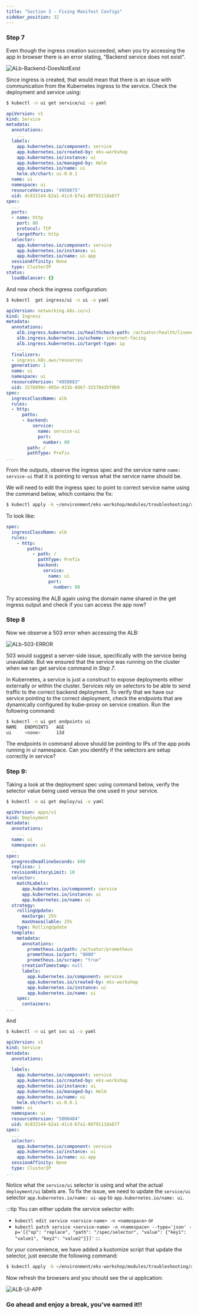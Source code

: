 ```yaml
---
title: "Section 3 - Fixing Manifest Configs"
sidebar_position: 32
---
```


### Step 7

Even though the ingress creation succeeded, when you try accessing the app in browser there is an error stating, "Backend service does not exist".

![ALb-Backend-DoesNotExist](./assets/alb-does-not-exist.webp)

Since ingress is created, that would mean that there is an issue with communication from the Kubernetes ingress to the service. Check the deployment and service using:

```bash
$ kubectl -n ui get service/ui -o yaml
```

```yaml {27}
apiVersion: v1
kind: Service
metadata:
  annotations:
    ...
  labels:
    app.kubernetes.io/component: service
    app.kubernetes.io/created-by: eks-workshop
    app.kubernetes.io/instance: ui
    app.kubernetes.io/managed-by: Helm
    app.kubernetes.io/name: ui
    helm.sh/chart: ui-0.0.1
  name: ui
  namespace: ui
  resourceVersion: "4950875"
  uid: dc832144-b2a1-41cd-b7a1-8979111da677
spec:
  ...
  ports:
  - name: http
    port: 80
    protocol: TCP
    targetPort: http
  selector:
    app.kubernetes.io/component: service
    app.kubernetes.io/instance: ui
    app.kubernetes.io/name: ui-app
  sessionAffinity: None
  type: ClusterIP
status:
  loadBalancer: {}
```

And now check the ingress configuration:

```bash
$ kubectl  get ingress/ui -n ui -o yaml
```

```yaml {23}
apiVersion: networking.k8s.io/v1
kind: Ingress
metadata:
  annotations:
    alb.ingress.kubernetes.io/healthcheck-path: /actuator/health/liveness
    alb.ingress.kubernetes.io/scheme: internet-facing
    alb.ingress.kubernetes.io/target-type: ip
    ...
  finalizers:
  - ingress.k8s.aws/resources
  generation: 1
  name: ui
  namespace: ui
  resourceVersion: "4950883"
  uid: 327b899c-405e-431b-8d67-32578435f0b9
spec:
  ingressClassName: alb
  rules:
  - http:
      paths:
      - backend:
          service:
            name: service-ui
            port:
              number: 80
        path: /
        pathType: Prefix
...
```

From the outputs, observe the ingress spec and the service name `name: service-ui` that it is pointing to versus what the service name should be.

We will need to edit the ingress spec to point to correct service name using the command below, which contains the fix:

```bash
$ kubectl apply -k ~/environment/eks-workshop/modules/troubleshooting/alb/creating-alb/fix_ingress
```

To look like:

```yaml {10}
spec:
  ingressClassName: alb
  rules:
    - http:
        paths:
          - path: /
            pathType: Prefix
            backend:
              service:
                name: ui
                port:
                  number: 80
```

Try accessing the ALB again using the domain name shared in the get ingress output and check if you can access the app now?

### Step 8

Now we observe a 503 error when accessing the ALB:

![ALb-503-ERROR](./assets/alb-503.webp)

503 would suggest a server-side issue, specifically with the service being unavailable. But we ensured that the service was running on the cluster when we ran get service command in _Step 7_.

In Kubernetes, a service is just a construct to expose deployments either externally or within the cluster. Services rely on selectors to be able to send traffic to the correct backend deployment. To verify that we have our service pointing to the correct deployment, check the endpoints that are dynamically configured by kube-proxy on service creation. Run the following command:

```bash
$ kubectl -n ui get endpoints ui
NAME   ENDPOINTS   AGE
ui     <none>      13d
```

The endpoints in command above should be pointing to IPs of the app pods running in _ui_ namespace. Can you identify if the selectors are setup correctly in service?

### Step 9:

Taking a look at the deployment spec using command below, verify the selector value being used versus the one used in your service.

```bash
$ kubectl -n ui get deploy/ui -o yaml
```

```yaml {34}
apiVersion: apps/v1
kind: Deployment
metadata:
  annotations:
    ...
  name: ui
  namespace: ui
  ..
spec:
  progressDeadlineSeconds: 600
  replicas: 1
  revisionHistoryLimit: 10
  selector:
    matchLabels:
      app.kubernetes.io/component: service
      app.kubernetes.io/instance: ui
      app.kubernetes.io/name: ui
  strategy:
    rollingUpdate:
      maxSurge: 25%
      maxUnavailable: 25%
    type: RollingUpdate
  template:
    metadata:
      annotations:
        prometheus.io/path: /actuator/prometheus
        prometheus.io/port: "8080"
        prometheus.io/scrape: "true"
      creationTimestamp: null
      labels:
        app.kubernetes.io/component: service
        app.kubernetes.io/created-by: eks-workshop
        app.kubernetes.io/instance: ui
        app.kubernetes.io/name: ui
    spec:
      containers:
...

```

And

```bash
$ kubectl -n ui get svc ui -o yaml
```

```yaml {22}
apiVersion: v1
kind: Service
metadata:
  annotations:
    ...
  labels:
    app.kubernetes.io/component: service
    app.kubernetes.io/created-by: eks-workshop
    app.kubernetes.io/instance: ui
    app.kubernetes.io/managed-by: Helm
    app.kubernetes.io/name: ui
    helm.sh/chart: ui-0.0.1
  name: ui
  namespace: ui
  resourceVersion: "5000404"
  uid: dc832144-b2a1-41cd-b7a1-8979111da677
spec:
  ...
  selector:
    app.kubernetes.io/component: service
    app.kubernetes.io/instance: ui
    app.kubernetes.io/name: ui-app
  sessionAffinity: None
  type: ClusterIP
...
```

Notice what the `service/ui` selector is using and what the actual `deployment/ui` labels are. To fix the issue, we need to update the `service/ui` selector `app.kubernetes.io/name: ui-app` to `app.kubernetes.io/name: ui`.

:::tip
You can either update the service selector with:

- `kubectl edit service <service-name> -n <namespace>` or
- `kubectl patch service <service-name> -n <namespace> --type='json' -p='[{"op": "replace", "path": "/spec/selector", "value": {"key1": "value1", "key2": "value2"}}]'`
  :::

for your convenience, we have added a kustomize script that update the selector, just execute the following command:

```bash timeout=180 hook=fix-7 hookTimeout=600
$ kubectl apply -k ~/environment/eks-workshop/modules/troubleshooting/alb/creating-alb/fix_ui
```

Now refresh the browsers and you should see the ui application:

![ALB-UI-APP](./assets/alb-working.webp)

### Go ahead and enjoy a break, you’ve earned it!!
